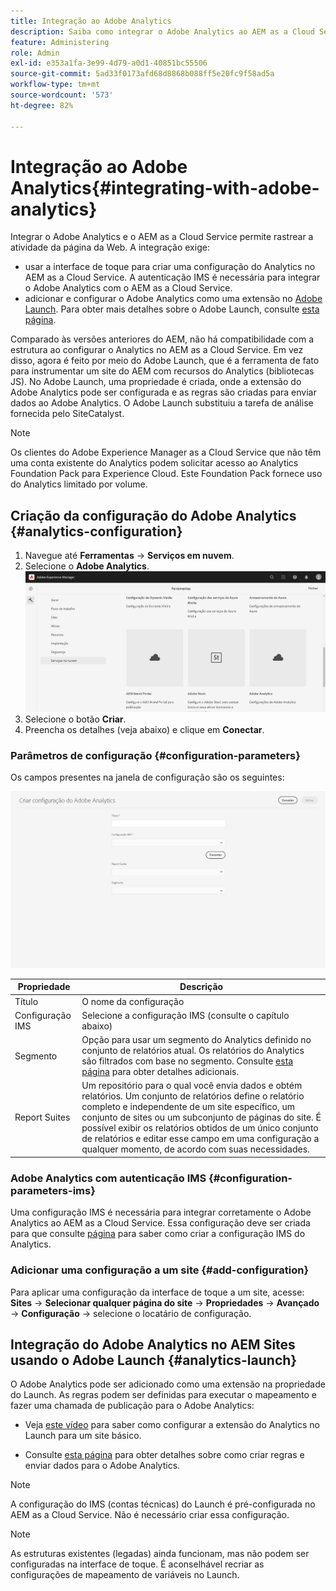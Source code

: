 ```yaml
---
title: Integração ao Adobe Analytics
description: Saiba como integrar o Adobe Analytics ao AEM as a Cloud Service usando a interface do usuário de toque e o Adobe Launch.
feature: Administering
role: Admin
exl-id: e353a1fa-3e99-4d79-a0d1-40851bc55506
source-git-commit: 5ad33f0173afd68d8868b088ff5e20fc9f58ad5a
workflow-type: tm+mt
source-wordcount: '573'
ht-degree: 82%

---
```


# Integração ao Adobe Analytics{#integrating-with-adobe-analytics}

Integrar o Adobe Analytics e o AEM as a Cloud Service permite rastrear a atividade da página da Web. A integração exige:

* usar a interface de toque para criar uma configuração do Analytics no AEM as a Cloud Service. A autenticação IMS é necessária para integrar o Adobe Analytics com o AEM as a Cloud Service.
* adicionar e configurar o Adobe Analytics como uma extensão no [Adobe Launch](#analytics-launch). Para obter mais detalhes sobre o Adobe Launch, consulte [esta página](https://experienceleague.adobe.com/docs/experience-platform/tags/get-started/quick-start.html?lang=pt_BR).

Comparado às versões anteriores do AEM, não há compatibilidade com a estrutura ao configurar o Analytics no AEM as a Cloud Service. Em vez disso, agora é feito por meio do Adobe Launch, que é a ferramenta de fato para instrumentar um site do AEM com recursos do Analytics (bibliotecas JS). No Adobe Launch, uma propriedade é criada, onde a extensão do Adobe Analytics pode ser configurada e as regras são criadas para enviar dados ao Adobe Analytics. O Adobe Launch substituiu a tarefa de análise fornecida pelo SiteCatalyst.

>[!NOTE]
>
>Os clientes do Adobe Experience Manager as a Cloud Service que não têm uma conta existente do Analytics podem solicitar acesso ao Analytics Foundation Pack para Experience Cloud. Este Foundation Pack fornece uso do Analytics limitado por volume.

## Criação da configuração do Adobe Analytics {#analytics-configuration}

1. Navegue até **Ferramentas** → **Serviços em nuvem**.
2. Selecione o **Adobe Analytics**.
   ![Janela Adobe Analytics](assets/analytics_screen2.png "Janela Adobe Analytics")
3. Selecione o botão **Criar**.
4. Preencha os detalhes (veja abaixo) e clique em **Conectar**.

### Parâmetros de configuração {#configuration-parameters}

Os campos presentes na janela de configuração são os seguintes:

![Parâmetros de configuração](assets/properties_field2.png "Parâmetros de configuração")

| Propriedade | Descrição |
|---|---|
| Título | O nome da configuração |
| Configuração IMS | Selecione a configuração IMS (consulte o capítulo abaixo) |
| Segmento | Opção para usar um segmento do Analytics definido no conjunto de relatórios atual. Os relatórios do Analytics são filtrados com base no segmento. Consulte [esta página](https://experienceleague.adobe.com/docs/analytics/components/segmentation/seg-overview.html?lang=pt_BR) para obter detalhes adicionais. |
| Report Suites | Um repositório para o qual você envia dados e obtém relatórios. Um conjunto de relatórios define o relatório completo e independente de um site específico, um conjunto de sites ou um subconjunto de páginas do site. É possível exibir os relatórios obtidos de um único conjunto de relatórios e editar esse campo em uma configuração a qualquer momento, de acordo com suas necessidades. |

### Adobe Analytics com autenticação IMS {#configuration-parameters-ims}

Uma configuração IMS é necessária para integrar corretamente o Adobe Analytics ao AEM as a Cloud Service. Essa configuração deve ser criada para que consulte [página](/help/sites-cloud/integrating/integration-adobe-analytics-ims.md) para saber como criar a configuração IMS do Analytics.

### Adicionar uma configuração a um site {#add-configuration}

Para aplicar uma configuração da interface de toque a um site, acesse: **Sites** → **Selecionar qualquer página do site** → **Propriedades** → **Avançado** → **Configuração** → selecione o locatário de configuração.

## Integração do Adobe Analytics no AEM Sites usando o Adobe Launch {#analytics-launch}

O Adobe Analytics pode ser adicionado como uma extensão na propriedade do Launch. As regras podem ser definidas para executar o mapeamento e fazer uma chamada de publicação para o Adobe Analytics:

* Veja [este vídeo](https://experienceleague.adobe.com/docs/analytics-learn/tutorials/implementation/via-adobe-launch/basic-configuration-of-the-analytics-launch-extension.html?lang=pt_BR) para saber como configurar a extensão do Analytics no Launch para um site básico.

* Consulte [esta página](https://experienceleague.adobe.com/docs/core-services-learn/implementing-in-websites-with-launch/implement-solutions/analytics.html?lang=pt_BR) para obter detalhes sobre como criar regras e enviar dados para o Adobe Analytics.

>[!NOTE]
>
>A configuração do IMS (contas técnicas) do Launch é pré-configurada no AEM as a Cloud Service. Não é necessário criar essa configuração.

>[!NOTE]
>
>As estruturas existentes (legadas) ainda funcionam, mas não podem ser configuradas na interface de toque. É aconselhável recriar as configurações de mapeamento de variáveis no Launch.

